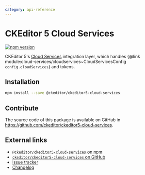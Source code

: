 ```yaml
---
category: api-reference
---
```


# CKEditor 5 Cloud Services

[![npm version](https://badge.fury.io/js/%40ckeditor%2Fckeditor5-cloud-services.svg)](https://www.npmjs.com/package/@ckeditor/ckeditor5-cloud-services)

CKEditor 5's [Cloud Services](https://ckeditor.com/ckeditor-cloud-services/) integration layer, which handles {@link module:cloud-services/cloudservices~CloudServicesConfig `config.cloudServices`} and tokens.

## Installation

```bash
npm install --save @ckeditor/ckeditor5-cloud-services
```

## Contribute

The source code of this package is available on GitHub in https://github.com/ckeditor/ckeditor5-cloud-services.

## External links

* [`@ckeditor/ckeditor5-cloud-services` on npm](https://www.npmjs.com/package/@ckeditor/ckeditor5-cloud-services)
* [`ckeditor/ckeditor5-cloud-services` on GitHub](https://github.com/ckeditor/ckeditor5-cloud-services)
* [Issue tracker](https://github.com/ckeditor/ckeditor5/issues)
* [Changelog](https://github.com/ckeditor/ckeditor5-cloud-services/blob/master/CHANGELOG.md)
